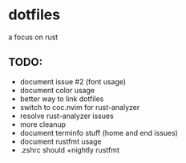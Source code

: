 # dotfiles
a focus on rust

## TODO:
- document issue #2 (font usage)
- document color usage
- better way to link dotfiles
- switch to coc.nvim for rust-analyzer
- resolve rust-analyzer issues
- more cleanup
- document terminfo stuff (home and end issues)
- document rustfmt usage
- .zshrc should +nightly rustfmt
